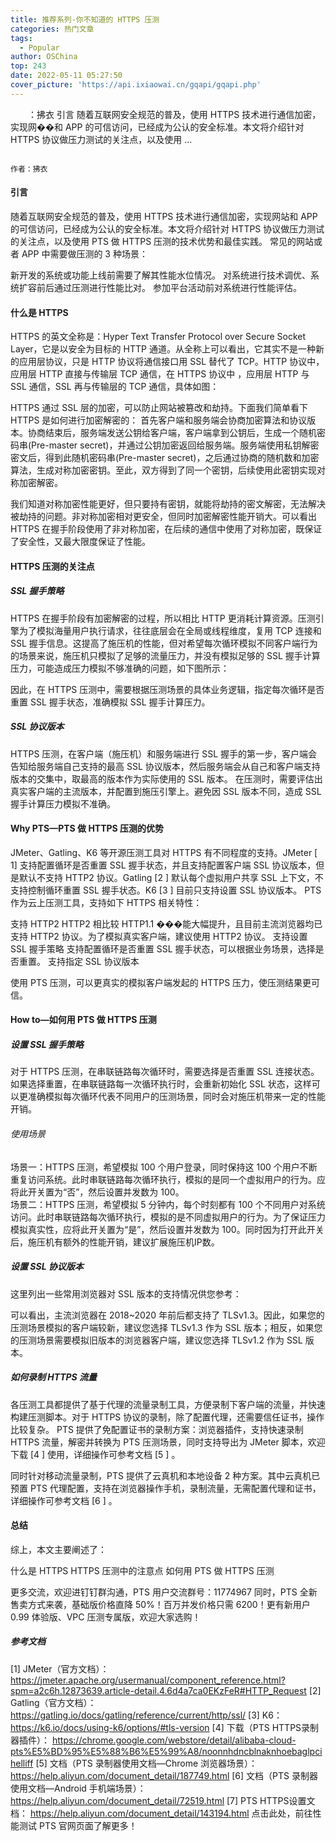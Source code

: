 ```yaml
---
title: 推荐系列-你不知道的 HTTPS 压测
categories: 热门文章
tags:
  - Popular
author: OSChina
top: 243
date: 2022-05-11 05:27:50
cover_picture: 'https://api.ixiaowai.cn/gqapi/gqapi.php'
---
```


&emsp;&emsp;：拂衣 引言 随着互联网安全规范的普及，使用 HTTPS 技术进行通信加密，实现网��和 APP 的可信访问，已经成为公认的安全标准。本文将介绍针对 HTTPS 协议做压力测试的关注点，以及使用 ...
<!-- more -->

                                                                                                                                                                                        作者：拂衣 
#### 引言 
随着互联网安全规范的普及，使用 HTTPS 技术进行通信加密，实现网站和 APP 的可信访问，已经成为公认的安全标准。本文将介绍针对 HTTPS 协议做压力测试的关注点，以及使用 PTS 做 HTTPS 压测的技术优势和最佳实践。 
常见的网站或者 APP 中需要做压测的 3 种场景： 
 
 新开发的系统或功能上线前需要了解其性能水位情况。 
 对系统进行技术调优、系统扩容前后通过压测进行性能比对。 
 参加平台活动前对系统进行性能评估。 
 
#### 什么是 HTTPS 
HTTPS 的英文全称是：Hyper Text Transfer Protocol over Secure Socket Layer，它是以安全为目标的 HTTP 通道。从全称上可以看出，它其实不是一种新的应用层协议，只是 HTTP 协议将通信接口用 SSL 替代了 TCP。HTTP 协议中，应用层 HTTP 直接与传输层 TCP 通信，在 HTTPS 协议中 ，应用层 HTTP 与 SSL 通信，SSL 再与传输层的 TCP 通信，具体如图： 
 
HTTPS 通过 SSL 层的加密，可以防止网站被篡改和劫持。下面我们简单看下 HTTPS 是如何进行加密解密的： 
首先客户端和服务端会协商加密算法和协议版本。协商结束后，服务端发送公钥给客户端，客户端拿到公钥后，生成一个随机密码串(Pre-master secret)，并通过公钥加密返回给服务端。服务端使用私钥解密密文后，得到此随机密码串(Pre-master secret)，之后通过协商的随机数和加密算法，生成对称加密密钥。至此，双方得到了同一个密钥，后续使用此密钥实现对称加密解密。 
 
我们知道对称加密性能更好，但只要持有密钥，就能将劫持的密文解密，无法解决被劫持的问题。非对称加密相对更安全，但同时加密解密性能开销大。可以看出 HTTPS 在握手阶段使用了非对称加密，在后续的通信中使用了对称加密，既保证了安全性，又最大限度保证了性能。 
#### HTTPS 压测的关注点 
##### SSL 握手策略 
HTTPS 在握手阶段有加密解密的过程，所以相比 HTTP 更消耗计算资源。压测引擎为了模拟海量用户执行请求，往往底层会在全局或线程维度，复用 TCP 连接和 SSL 握手信息。这提高了施压机的性能，但对希望每次循环模拟不同客户端行为的场景来说，施压机只模拟了足够的流量压力，并没有模拟足够的 SSL 握手计算压力，可能造成压力模拟不够准确的问题，如下图所示： 
 
因此，在 HTTPS 压测中，需要根据压测场景的具体业务逻辑，指定每次循环是否重置 SSL 握手状态，准确模拟 SSL 握手计算压力。 
##### SSL 协议版本 
HTTPS 压测，在客户端（施压机）和服务端进行 SSL 握手的第一步，客户端会告知给服务端自己支持的最高 SSL 协议版本，然后服务端会从自己和客户端支持版本的交集中，取最高的版本作为实际使用的 SSL 版本。 
在压测时，需要评估出真实客户端的主流版本，并配置到施压引擎上。避免因 SSL 版本不同，造成 SSL 握手计算压力模拟不准确。 
#### Why PTS—PTS 做 HTTPS 压测的优势 
JMeter、Gatling、K6 等开源压测工具对 HTTPS 有不同程度的支持。JMeter [ 1] 支持配置循环是否重置 SSL 握手状态，并且支持配置客户端 SSL 协议版本，但是默认不支持 HTTP2 协议。Gatling [2 ] 默认每个虚拟用户共享 SSL 上下文，不支持控制循环重置 SSL 握手状态。K6 [3 ] 目前只支持设置 SSL 协议版本。 
PTS 作为云上压测工具，支持如下 HTTPS 相关特性： 
 
 支持 HTTP2 HTTP2 相比较 HTTP1.1 ���能大幅提升，且目前主流浏览器均已支持 HTTP2 协议。为了模拟真实客户端，建议使用 HTTP2 协议。 
 支持设置 SSL 握手策略 支持配置循环是否重置 SSL 握手状态，可以根据业务场景，选择是否重置。 
 支持指定 SSL 协议版本 
 
使用 PTS 压测，可以更真实的模拟客户端发起的 HTTPS 压力，使压测结果更可信。 
#### How to—如何用 PTS 做 HTTPS 压测 
##### 设置 SSL 握手策略 
 
对于 HTTPS 压测，在串联链路每次循环时，需要选择是否重置 SSL 连接状态。如果选择重置，在串联链路每一次循环执行时，会重新初始化 SSL 状态，这样可以更准确模拟每次循环代表不同用户的压测场景，同时会对施压机带来一定的性能开销。 
###### 使用场景 
 
  场景一：HTTPS 压测，希望模拟 100 个用户登录，同时保持这 100 个用户不断重复访问系统。此时串联链路每次循环执行，模拟的是同一个虚拟用户的行为。应将此开关置为“否”，然后设置并发数为 100。  
  场景二：HTTPS 压测，希望模拟 5 分钟内，每个时刻都有 100 个不同用户对系统访问。此时串联链路每次循环执行，模拟的是不同虚拟用户的行为。为了保证压力模拟真实性，应将此开关置为“是”，然后设置并发数为 100。同时因为打开此开关后，施压机有额外的性能开销，建议扩展施压机IP数。  
 
##### 设置 SSL 协议版本 
这里列出一些常用浏览器对 SSL 版本的支持情况供您参考： 
 
可以看出，主流浏览器在 2018~2020 年前后都支持了 TLSv1.3。因此，如果您的压测场景模拟的客户端较新，建议您选择 TLSv1.3 作为 SSL 版本；相反，如果您的压测场景需要模拟旧版本的浏览器客户端，建议您选择 TLSv1.2 作为 SSL 版本。 
##### 如何录制 HTTPS 流量 
各压测工具都提供了基于代理的流量录制工具，方便录制下客户端的流量，并快速构建压测脚本。对于 HTTPS 协议的录制，除了配置代理，还需要信任证书，操作比较复杂。 
PTS 提供了免配置证书的录制方案：浏览器插件，支持快速录制 HTTPS 流量，解密并转换为 PTS 压测场景，同时支持导出为 JMeter 脚本，欢迎下载 [4 ] 使用，详细操作可参考文档 [5 ] 。 
 
同时针对移动流量录制，PTS 提供了云真机和本地设备 2 种方案。其中云真机已预置 PTS 代理配置，支持在浏览器操作手机，录制流量，无需配置代理和证书，详细操作可参考文档 [6 ] 。 
 
#### 总结 
综上，本文主要阐述了： 
 
 什么是 HTTPS 
 HTTPS 压测中的注意点 
 如何用 PTS 做 HTTPS 压测 
 
更多交流，欢迎进钉钉群沟通，PTS 用户交流群号：11774967 
同时，PTS 全新售卖方式来袭，基础版价格直降 50%！百万并发价格只需 6200！更有新用户 0.99 体验版、VPC 压测专属版，欢迎大家选购！ 
 
##### 参考文档 
[1] JMeter（官方文档）： 
https://jmeter.apache.org/usermanual/component_reference.html?spm=a2c6h.12873639.article-detail.4.6d4a7ca0EKzFeR#HTTP_Request 
[2] Gatling（官方文档）： 
https://gatling.io/docs/gatling/reference/current/http/ssl/ 
[3] K6： 
https://k6.io/docs/using-k6/options/#tls-version 
[4] 下载（PTS HTTPS录制器插件）： 
https://chrome.google.com/webstore/detail/alibaba-cloud-pts%E5%BD%95%E5%88%B6%E5%99%A8/noonnhdncblnaknhoebaglpcihelliff 
[5] 文档（PTS 录制器使用文档—Chrome 浏览器场景）： 
https://help.aliyun.com/document_detail/187749.html 
[6] 文档（PTS 录制器使用文档—Android 手机端场景）： 
https://help.aliyun.com/document_detail/72519.html 
[7] PTS HTTPS设置文档： 
https://help.aliyun.com/document_detail/143194.html 
点击此处，前往性能测试 PTS 官网页面了解更多！
                                        